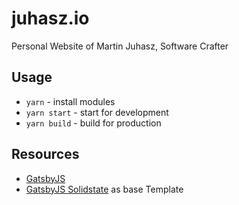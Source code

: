 # juhasz.io

Personal Website of Martin Juhasz, Software Crafter

## Usage

- `yarn` - install modules
- `yarn start` - start for development
- `yarn build` - build for production

## Resources

- [GatsbyJS](https://www.gatsbyjs.org/)
- [GatsbyJS Solidstate](https://appseed.us/apps/gatsbyjs/gatsby-html5up-solidstate)
  as base Template
